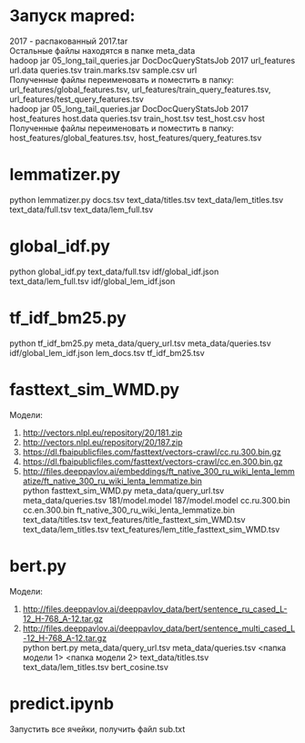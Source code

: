 # Запуск mapred:
2017 - распакованный 2017.tar  
Остальные файлы находятся в папке meta_data  
hadoop jar 05_long_tail_queries.jar DocDocQueryStatsJob 2017 url_features url.data queries.tsv train.marks.tsv sample.csv url  
Полученные файлы переименовать и поместить в папку: url_features/global_features.tsv, url_features/train_query_features.tsv, url_features/test_query_features.tsv  
hadoop jar 05_long_tail_queries.jar DocDocQueryStatsJob 2017 host_features host.data queries.tsv train_host.tsv test_host.csv host  
Полученные файлы переименовать и поместить в папку: host_features/global_features.tsv, host_features/query_features.tsv

# lemmatizer.py
python lemmatizer.py docs.tsv text_data/titles.tsv text_data/lem_titles.tsv text_data/full.tsv text_data/lem_full.tsv  

# global_idf.py
python global_idf.py text_data/full.tsv idf/global_idf.json text_data/lem_full.tsv idf/global_lem_idf.json  

# tf_idf_bm25.py  
python tf_idf_bm25.py meta_data/query_url.tsv meta_data/queries.tsv idf/global_lem_idf.json lem_docs.tsv tf_idf_bm25.tsv  

# fasttext_sim_WMD.py
Модели:  
1. http://vectors.nlpl.eu/repository/20/181.zip
2. http://vectors.nlpl.eu/repository/20/187.zip  
3. https://dl.fbaipublicfiles.com/fasttext/vectors-crawl/cc.ru.300.bin.gz
4. https://dl.fbaipublicfiles.com/fasttext/vectors-crawl/cc.en.300.bin.gz
5. http://files.deeppavlov.ai/embeddings/ft_native_300_ru_wiki_lenta_lemmatize/ft_native_300_ru_wiki_lenta_lemmatize.bin  
python fasttext_sim_WMD.py meta_data/query_url.tsv meta_data/queries.tsv 181/model.model 187/model.model cc.ru.300.bin cc.en.300.bin ft_native_300_ru_wiki_lenta_lemmatize.bin text_data/titles.tsv text_features/title_fasttext_sim_WMD.tsv text_data/lem_titles.tsv text_features/lem_title_fasttext_sim_WMD.tsv
 
# bert.py  
Модели:  
1. http://files.deeppavlov.ai/deeppavlov_data/bert/sentence_ru_cased_L-12_H-768_A-12.tar.gz  
2. http://files.deeppavlov.ai/deeppavlov_data/bert/sentence_multi_cased_L-12_H-768_A-12.tar.gz  
python bert.py meta_data/query_url.tsv meta_data/queries.tsv <папка модели 1> <папка модели 2> text_data/titles.tsv text_data/lem_titles.tsv bert_cosine.tsv

# predict.ipynb
Запустить все ячейки, получить файл sub.txt
